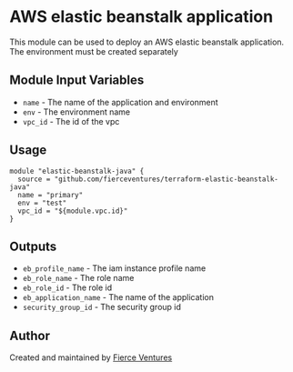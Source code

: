# AWS elastic beanstalk application

This module can be used to deploy an AWS elastic beanstalk application. The environment must be created separately

Module Input Variables
----------------------

- `name` - The name of the application and environment
- `env` - The environment name
- `vpc_id` - The id of the vpc

Usage 
-----

```hcl
module "elastic-beanstalk-java" {
  source = "github.com/fierceventures/terraform-elastic-beanstalk-java"
  name = "primary"
  env = "test"
  vpc_id = "${module.vpc.id}"
}
```

Outputs
-------
- `eb_profile_name` - The iam instance profile name 
- `eb_role_name` - The role name 
- `eb_role_id` - The role id 
- `eb_application_name` - The name of the application
- `security_group_id` - The security group id

Author
------
Created and maintained by [Fierce Ventures](https://github.com/fierceventures/)
